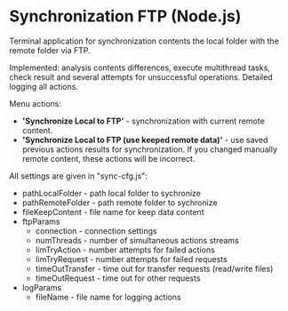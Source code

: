 # Synchronization FTP (Node.js)

Terminal application for synchronization contents the local folder with the remote folder via FTP.

Implemented: analysis contents differences, execute multithread tasks, check result and several attempts for unsuccessful operations. Detailed logging all actions.

Menu actions:
* **'Synchronize Local to FTP'** - synchronization with current remote content.
* **'Synchronize Local to FTP (use keeped remote data)'** - use saved previous actions results for synchronization. If you changed manually remote content, these actions will be incorrect.

All settings are given in "sync-cfg.js":
* pathLocalFolder - path local folder to sychronize
* pathRemoteFolder - path remote folder to sychronize
* fileKeepContent - file name for keep data content
* ftpParams 
    * connection - connection settings
    * numThreads - number of simultaneous actions streams
    * limTryAction - number attempts for failed actions
    * limTryRequest - number attempts for failed requests
    * timeOutTransfer - time out for transfer requests (read/write files)
    * timeOutRequest - time out for other requests    
* logParams
    * fileName - file name for logging actions